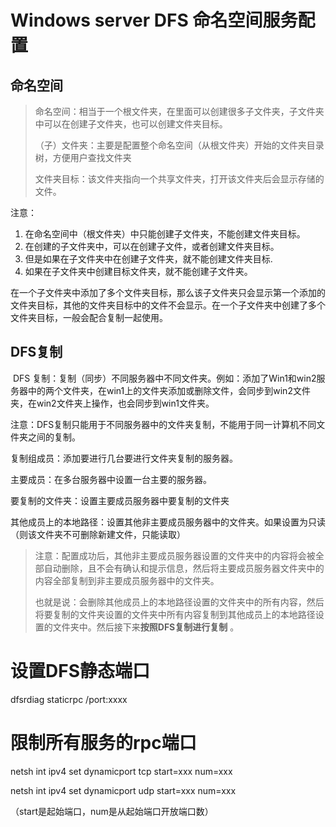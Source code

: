 # Windows server DFS 命名空间服务配置

## 命名空间

>   命名空间：相当于一个根文件夹，在里面可以创建很多子文件夹，子文件夹中可以在创建子文件夹，也可以创建文件夹目标。
>
>   （子）文件夹：主要是配置整个命名空间（从根文件夹）开始的文件夹目录树，方便用户查找文件夹
>
>   文件夹目标：该文件夹指向一个共享文件夹，打开该文件夹后会显示存储的文件。

注意：

1.   在命名空间中（根文件夹）中只能创建子文件夹，不能创建文件夹目标。
2.   在创建的子文件夹中，可以在创建子文件，或者创建文件夹目标。
3.   但是如果在子文件夹中在创建子文件夹，就不能创建文件夹目标.
4.   如果在子文件夹中创建目标文件夹，就不能创建子文件夹。

​		在一个子文件夹中添加了多个文件夹目标，那么该子文件夹只会显示第一个添加的文件夹目标，其他的文件夹目标中的文件不会显示。在一个子文件夹中创建了多个文件夹目标，一般会配合复制一起使用。



## DFS复制

​		DFS 复制：复制（同步）不同服务器中不同文件夹。例如：添加了Win1和win2服务器中的两个文件夹，在win1上的文件夹添加或删除文件，会同步到win2文件夹，在win2文件夹上操作，也会同步到win1文件夹。

注意：DFS复制只能用于不同服务器中的文件夹复制，不能用于同一计算机不同文件夹之间的复制。

 

复制组成员：添加要进行几台要进行文件夹复制的服务器。

主要成员：在多台服务器中设置一台主要的服务器。

要复制的文件夹：设置主要成员服务器中要复制的文件夹

其他成员上的本地路径：设置其他非主要成员服务器中的文件夹。如果设置为只读（则该文件夹不可删除新建文件，只能读取）



>   注意：配置成功后，其他非主要成员服务器设置的文件夹中的内容将会被全部自动删除，且不会有确认和提示信息，然后将主要成员服务器文件夹中的内容全部复制到非主要成员服务器中的文件夹。
>
>   也就是说：会删除其他成员上的本地路径设置的文件夹中的所有内容，然后将要复制的文件夹设置的文件夹中所有内容复制到其他成员上的本地路径设置的文件夹中。然后接下来**按照DFS复制进行复制** 。

 

# 设置DFS静态端口

dfsrdiag staticrpc /port:xxxx



# 限制所有服务的rpc端口 

netsh int ipv4 set dynamicport tcp start=xxx num=xxx

netsh int ipv4 set dynamicport udp start=xxx num=xxx

（start是起始端口，num是从起始端口开放端口数）